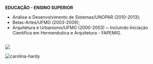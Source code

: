 **EDUCAÇÃO - ENSINO SUPERIOR**

- Análise e Desenvolvimento de Sistemas/UNOPAR (2010-2013);
- Belas-Artes/UFMG (2003-2009);
- Arquitetura e Urbanismo/UFMG (2000-2003) ~ Incluindo Iniciação Científica em Hermenêutica e Arquitetura - FAPEMIG.

##
 
<div>
<a href = "mailto:carolinaoftinoco@gmail.com"><img src="https://img.shields.io/badge/-Gmail-%23333?style=for-the-badge&logo=gmail&logoColor=white" target="_blank"></a>
</div>

![carolina-hardy](https://user-images.githubusercontent.com/110881696/185729529-866a8bae-74da-4d12-abdf-4a18c48e402d.gif)
